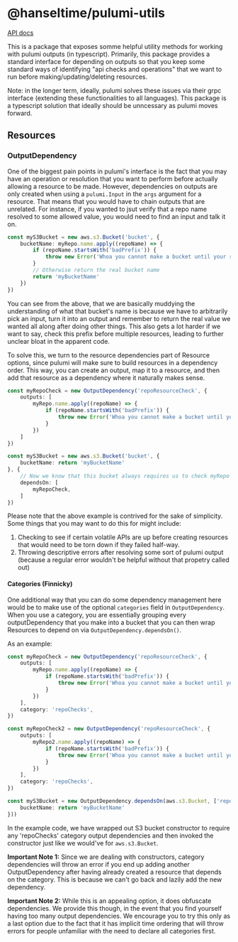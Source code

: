 # @hanseltime/pulumi-utils

[API docs](./docs/api)

This is a package that exposes somme helpful utility methods for working with pulumi outputs (in typescript).
Primarily, this package provides a standard interface for depending on outputs so that you keep some standard
ways of identifying "api checks and operations" that we want to run before making/updating/deleting resources.

Note: in the longer term, ideally, pulumi solves these issues via their grpc interface (extending these functionalities
to all languages).  This package is a typescript solution that ideally should be unncessary as pulumi moves forward.

## Resources

### OutputDependency

One of the biggest pain points in pulumi's interface is the fact that you may have an operation or resolution that you want to
perform before actually allowing a resource to be made.  However, dependencies on outputs are only created when using a `pulumi.Input` in the
`args` argument for a resource.  That means that you would have to chain outputs that are unrelated.  For instance, if you wanted to jsut verify that a
repo name resolved to some allowed value, you would need to find an input and talk it on.

```typescript
const myS3Bucket = new aws.s3.Bucket('bucket', {
    bucketName: myRepo.name.apply((repoName) => {
        if (repoName.startsWith('badPrefix')) {
            throw new Error('Whoa you cannot make a bucket until your repo name is fixed: ' + repoName)
        }
        // Otherwise return the real bucket name
        return 'myBucketName'
    })
})
```

You can see from the above, that we are basically muddying the understanding of what that bucket's name is because we have to arbitrarily pick
an input, turn it into an output and remember to return the real value we wanted all along after doing other things.  This also gets a lot harder
if we want to say, check this prefix before multiple resources, leading to further unclear bloat in the apparent code.

To solve this, we turn to the resource dependencies part of Resource options, since pulumi will make sure to build resources in a dependency order.
This way, you can create an output, map it to a resource, and then add that resource as a dependency where it naturally makes sense.

```typescript
const myRepoCheck = new OutputDependency('repoResourceCheck', {
    outputs: [
        myRepo.name.apply((repoName) => {
            if (repoName.startsWith('badPrefix')) {
                throw new Error('Whoa you cannot make a bucket until your repo name is fixed: ' + repoName)
            }
        })
    ]
})

const myS3Bucket = new aws.s3.Bucket('bucket', {
    bucketName: return 'myBucketName'
}, {
    // Now we know that this bucket always requires us to check myRepo before applying things
    dependsOn: [
        myRepoCheck,
    ]
})

```

Please note that the above example is contrived for the sake of simplicity.  Some things that you may want to do this for might include:

1. Checking to see if certain volatile APIs are up before creating resources that would need to be torn down if they failed half-way.
2. Throwing descriptive errors after resolving some sort of pulumi output (because a regular error wouldn't be helpful without that propetry called out)


#### Categories (Finnicky)

One additional way that you can do some dependency management here would be to make use of the optional `categories` field in `OutputDependency`.
When you use a category, you are essentially grouping every outputDependency that you make into a bucket that you can then wrap Resources to depend on
via `OutputDependency.dependsOn()`.

As an example:

```typescript
const myRepoCheck = new OutputDependency('repoResourceCheck', {
    outputs: [
        myRepo.name.apply((repoName) => {
            if (repoName.startsWith('badPrefix')) {
                throw new Error('Whoa you cannot make a bucket until your repo name is fixed: ' + repoName)
            }
        })
    ],
    category: 'repoChecks',
})

const myRepoCheck2 = new OutputDependency('repoResourceCheck', {
    outputs: [
        myRepo2.name.apply((repoName) => {
            if (repoName.startsWith('badPrefix')) {
                throw new Error('Whoa you cannot make a bucket until your repo name is fixed: ' + repoName)
            }
        })
    ],
    category: 'repoChecks',
})

const myS3Bucket = new OutputDependency.dependsOn(aws.s3.Bucket, ['repoChecks'])('bucket', {
    bucketName: return 'myBucketName'
}))

```

In the example code, we have wrapped out S3 bucket constructor to require any 'repoChecks' category output dependencies and then invoked the constructor
just like we would've for `aws.s3.Bucket`.

__Important Note 1:__ Since we are dealing with constructors, category dependencies will throw an error if you end up adding another OutputDependency after
having already created a resource that depends on the category.  This is because we can't go back and lazily add the new dependency.

__Important Note 2:__ While this is an appealing option, it does obfuscate dependencies.  We provide this though, in the event that you find yourself having too many output dependencies.  We encourage you to try this only as a last option due to the fact that it has implicit time ordering that will throw errors
for people unfamiliar with the need to declare all categories first.
